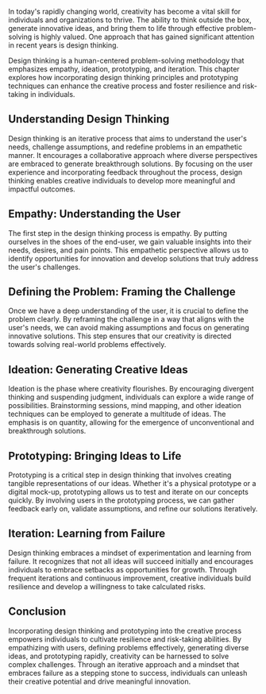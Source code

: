 
In today's rapidly changing world, creativity has become a vital skill for individuals and organizations to thrive. The ability to think outside the box, generate innovative ideas, and bring them to life through effective problem-solving is highly valued. One approach that has gained significant attention in recent years is design thinking.

Design thinking is a human-centered problem-solving methodology that emphasizes empathy, ideation, prototyping, and iteration. This chapter explores how incorporating design thinking principles and prototyping techniques can enhance the creative process and foster resilience and risk-taking in individuals.

## Understanding Design Thinking

Design thinking is an iterative process that aims to understand the user's needs, challenge assumptions, and redefine problems in an empathetic manner. It encourages a collaborative approach where diverse perspectives are embraced to generate breakthrough solutions. By focusing on the user experience and incorporating feedback throughout the process, design thinking enables creative individuals to develop more meaningful and impactful outcomes.

## Empathy: Understanding the User

The first step in the design thinking process is empathy. By putting ourselves in the shoes of the end-user, we gain valuable insights into their needs, desires, and pain points. This empathetic perspective allows us to identify opportunities for innovation and develop solutions that truly address the user's challenges.

## Defining the Problem: Framing the Challenge

Once we have a deep understanding of the user, it is crucial to define the problem clearly. By reframing the challenge in a way that aligns with the user's needs, we can avoid making assumptions and focus on generating innovative solutions. This step ensures that our creativity is directed towards solving real-world problems effectively.

## Ideation: Generating Creative Ideas

Ideation is the phase where creativity flourishes. By encouraging divergent thinking and suspending judgment, individuals can explore a wide range of possibilities. Brainstorming sessions, mind mapping, and other ideation techniques can be employed to generate a multitude of ideas. The emphasis is on quantity, allowing for the emergence of unconventional and breakthrough solutions.

## Prototyping: Bringing Ideas to Life

Prototyping is a critical step in design thinking that involves creating tangible representations of our ideas. Whether it's a physical prototype or a digital mock-up, prototyping allows us to test and iterate on our concepts quickly. By involving users in the prototyping process, we can gather feedback early on, validate assumptions, and refine our solutions iteratively.

## Iteration: Learning from Failure

Design thinking embraces a mindset of experimentation and learning from failure. It recognizes that not all ideas will succeed initially and encourages individuals to embrace setbacks as opportunities for growth. Through frequent iterations and continuous improvement, creative individuals build resilience and develop a willingness to take calculated risks.

## Conclusion

Incorporating design thinking and prototyping into the creative process empowers individuals to cultivate resilience and risk-taking abilities. By empathizing with users, defining problems effectively, generating diverse ideas, and prototyping rapidly, creativity can be harnessed to solve complex challenges. Through an iterative approach and a mindset that embraces failure as a stepping stone to success, individuals can unleash their creative potential and drive meaningful innovation.
